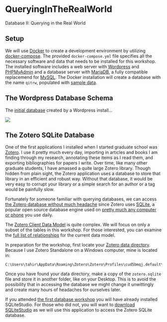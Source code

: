 # QueryingInTheRealWorld
Database II: Querying in the Real World

## Setup

We will use [Docker]() to create a development environment by utilizing [docker-compose](https://docs.docker.com/compose/wordpress/). The provided `docker-compose.yml` file specifies all the necessary software and data that needs to be installed for this workshop. The installed software includes a web server with [Wordpress](https://wordpress.org/) and [PHPMyAdmin](https://www.phpmyadmin.net/) and a database server with [MariaDB](https://mariadb.org/), a fully compatible replacemend for [MySQL](http://www.mysql.com/). The Docker installation will create a database with the name `qitrw`, populated with [sample data](https://github.com/poststatus/wptest).

## The Wordpress Database Schema

The [initial database](https://codex.wordpress.org/Database_Description) created by a Wordpress install...

![](https://codex.wordpress.org/images/2/25/WP4.4.2-ERD.png)


## The Zotero SQLite Database

One of the first applications I installed when I started graduate school was [Zotero](zotero.org). I use it pretty much every day, importing in articles and books I am finding through my research, annotating these items as I read them, and exporting bibliographies for papers I write. Over time, like many other graduate students, I have amassed a quite large Zotero library. Though hidden from plain sight, the Zotero application uses a database to store that library in an efficient and robust way. Without that database, it would be very easy to corrupt your library or a simple search for an author or a tag would be painfully slow. 

Fortunately for someone familiar with querying databases, we can access [the Zotero database without much headache](https://www.zotero.org/support/dev/client_coding/direct_sqlite_database_access) since Zotero uses [SQLite](https://www.sqlite.org/), a popular open source database engine used on [pretty much any computer or phone](https://www.sqlite.org/mostdeployed.html) you use daily.

The [Zotero Client Data Model](https://www.zotero.org/support/dev/data_model) is quite complex. We will focus on only a subset of the tables in this workshop. For those interested, you can examine the [full list of relationships](http://zomark.github.io/zotero-marc/schema/trunk/relationships.html) for the current data model.

In preparation for the workshop, first locate your [Zotero data directory](https://www.zotero.org/support/zotero_data). Because I use Zotero Standalone on a Windows computer, mine is located in:

```
C:\Users\tahir\AppData\Roaming\Zotero\Zotero\Profiles\cud5bmqj.default\zotero
```

Once you have found your data directory, make a copy of the `zotero.sqlite` file and store it in another folder, like on your Desktop. This is to avoid the possibility that in accessing the database we might change it unwittingly and create many hours of headaches for ourselves later.

If you attended [the first database workshop](https://digitalfellows.commons.gc.cuny.edu/2016/04/08/fun-times-with-sqlite-or-a-beginners-tutorial-to-data-management-and-databases-with-sql/) you will have already installed SQLiteStudio. For those who did not, you will want to [download SQLiteStudio](http://sqlitestudio.pl/?act=download) as we will use this application to access the Zotero SQLite database.